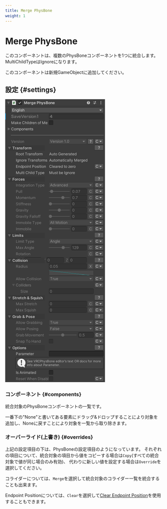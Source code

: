 ```yaml
---
title: Merge PhysBone
weight: 1
---
```


# Merge PhysBone

このコンポーネントは、複数のPhysBoneコンポーネントを1つに統合します。
MultiChildTypeはIgnoreになります。

このコンポーネントは新規GameObjectに追加してください。

## 設定 {#settings}

![component.png](component.png)

### コンポーネント {#components}

統合対象のPhysBoneコンポーネントの一覧です。

一番下の"None"と書いてある要素にドラッグ&ドロップすることにより対象を追加し、Noneに戻すことにより対象を一覧から取り除きます。

### オーバーライド(上書き) {#overrides}

上記の設定項目の下は、PhysBoneの設定項目のようになっています。
それぞれの項目について、統合対象の項目から値をコピーする場合は`Copy`(すべての統合対象で値が同じ場合のみ有効)、
代わりに新しい値を設定する場合は`Override`を選択してください。

コライダーについては、`Merge`を選択して統合対象のコライダー一覧を統合することも出来ます。

Endpoint Positionについては、`Clear`を選択して[Clear Endpoint Position](../clear-endpoint-position)を使用することもできます。
